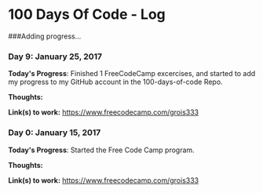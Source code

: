 
# 100 Days Of Code - Log

###Adding progress...

### Day 9: January 25, 2017

**Today's Progress**:
Finished 1 FreeCodeCamp excercises, and started to add my progress to my GitHub account in the 100-days-of-code Repo. 

**Thoughts:** 

**Link(s) to work:**
https://www.freecodecamp.com/grois333




### Day 0: January 15, 2017

**Today's Progress**:
Started the Free Code Camp program.

**Thoughts:** 

**Link(s) to work:**
https://www.freecodecamp.com/grois333

